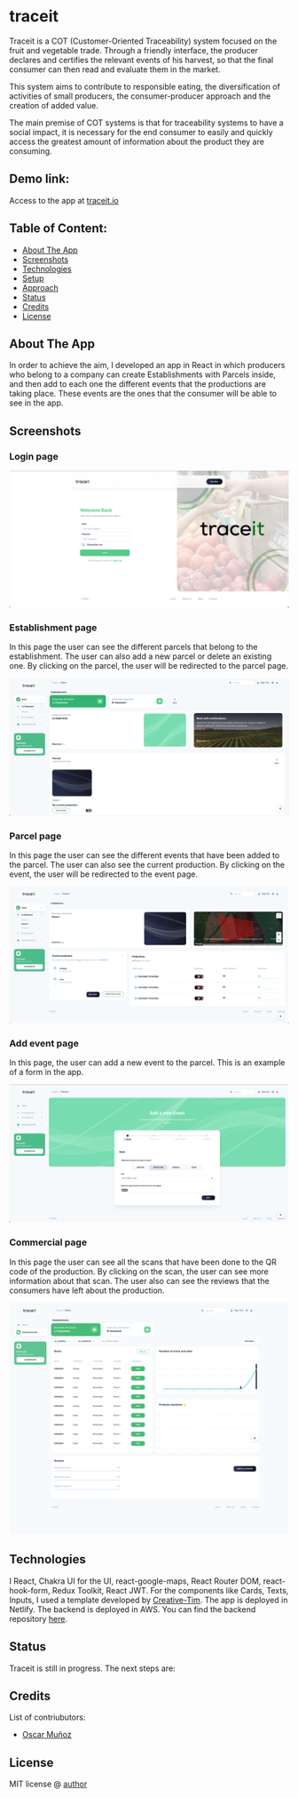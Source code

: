 # traceit

Traceit is a COT (Customer-Oriented Traceability) system focused on the fruit and vegetable trade. Through a friendly interface, the producer declares and certifies the relevant events of his harvest, so that the final consumer can then read and evaluate them in the market.

This system aims to contribute to responsible eating, the diversification of activities of small producers, the consumer-producer approach and the creation of added value.

The main premise of COT systems is that for traceability systems to have a social impact, it is necessary for the end consumer to easily and quickly access the greatest amount of information about the product they are consuming.

## Demo link:

Access to the app at [traceit.io](https://app.traceit.io)

## Table of Content:

- [About The App](#about-the-app)
- [Screenshots](#screenshots)
- [Technologies](#technologies)
- [Setup](#setup)
- [Approach](#approach)
- [Status](#status)
- [Credits](#credits)
- [License](#license)

## About The App

In order to achieve the aim, I developed an app in React in which producers who belong to a company can create Establishments with Parcels inside, and then add to each one the different events that the productions are taking place. These events are the ones that the consumer will be able to see in the app.

## Screenshots

### Login page

![screenshot](./src/assets//img/screenshots/screenshot1.png)

### Establishment page

In this page the user can see the different parcels that belong to the establishment. The user can also add a new parcel or delete an existing one. By clicking on the parcel, the user will be redirected to the parcel page.

![screenshot](./src/assets//img/screenshots/screenshot2.png)

### Parcel page

In this page the user can see the different events that have been added to the parcel. The user can also see the current production. By clicking on the event, the user will be redirected to the event page.

![screenshot](./src/assets//img/screenshots/screenshot3.png)

### Add event page

In this page, the user can add a new event to the parcel. This is an example of a form in the app.

![screenshot](./src/assets//img/screenshots/screenshot4.png)

### Commercial page

In this page the user can see all the scans that have been done to the QR code of the production. By clicking on the scan, the user can see more information about that scan. The user also can see the reviews that the consumers have left about the production.

![screenshot](./src/assets//img/screenshots/screenshot5.png)

## Technologies

I React, Chakra UI for the UI, react-google-maps, React Router DOM, react-hook-form, Redux Toolkit, React JWT. For the components like Cards, Texts, Inputs, I used a template developed by [Creative-Tim](https://www.creative-tim.com). The app is deployed in Netlify. The backend is deployed in AWS. You can find the backend repository [here](https://github.com/oscarmunoz1/traceit-back).

<!-- ## Setup

- download or clone the repository
- run `npm install`
- ... -->

## Status

Traceit is still in progress. The next steps are:

## Credits

List of contriubutors:

- [Oscar Muñoz](https://www.linkedin.com/in/oscarmunoz256/)

## License

MIT license @ [author](author.com)
